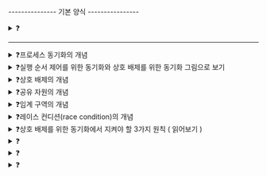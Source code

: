 --------------- 기본 양식 ----------------

<details>
<summary>❓</summary>

>""

</details>

------------------------------------------

<details>
<summary>❓프로세스 동기화의 개념</summary>

>"프로세스들 사이의 수행 시기를 맞추는 것(실행 순서 제어, 상호 배제)![image](https://github.com/user-attachments/assets/823ded4f-40d9-4c1a-bc5f-fb868643a342)
"

</details>

<details>
<summary>❓실행 순서 제어를 위한 동기화와 상호 배제를 위한 동기화 그림으로 보기</summary>

>"![image](https://github.com/user-attachments/assets/80b8d575-357f-4977-8c6f-300b397da1e7)
![image](https://github.com/user-attachments/assets/45c35cc5-e0ea-49f2-a7f8-f5f283f88548)
"

</details>

<details>
<summary>❓상호 배제의 개념</summary>

>"mutual exclusion은 공유가 불가능한 자원의 동시 사용을 피하기 위해서 사용하는 알고리즘이다."

</details>

<details>
<summary>❓공유 자원의 개념</summary>

>"동시에 실행되는 프로세스들이 공동으로 이용하는 자원(전역 변수, 파일, 입출력장치 등...)"

</details>

<details>
<summary>❓임계 구역의 개념</summary>

>"critical section은 동시에 실행하면 문제가 발생하는 자원에 접근하는 코드 영역을 말한다."
![image](https://github.com/user-attachments/assets/58fcf587-02ed-4211-9830-324eb5bebbee)

</details>

<details>
<summary>❓레이스 컨디션(race condition)의 개념</summary>

>"레이스 컨디션이란 여러 프로세스가 동시 다발적으로 임계구역 코드를 실행해서 문제가 발생하는 경우를 말한다."

</details>

<details>
<summary>❓상호 배제를 위한 동기화에서 지켜야 할 3가지 원칙 ( 읽어보기 )</summary>

>"상호 배제, 진행, 유한 대기"
![image](https://github.com/user-attachments/assets/0d5667c3-f82c-4575-88bf-ca9a59c0e32f)

</details>

<details>
<summary>❓</summary>

>""

</details>

<details>
<summary>❓</summary>

>""

</details>

<details>
<summary>❓</summary>

>""

</details>
